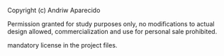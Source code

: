 Copyright (c) Andriw Aparecido

Permission granted for study purposes only, no modifications to actual design allowed, commercialization and use for personal sale prohibited.

mandatory license in the project files.